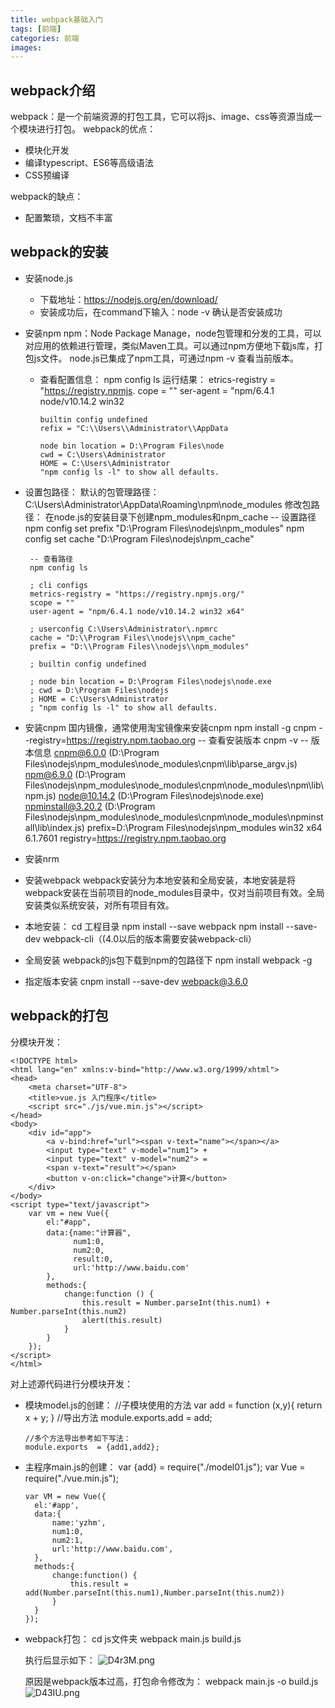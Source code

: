 ```yaml
---
title: webpack基础入门
tags: [前端]
categories: 前端
images: 
---
```

## webpack介绍
webpack：是一个前端资源的打包工具，它可以将js、image、css等资源当成一个模块进行打包。
webpack的优点：
- 模块化开发
- 编译typescript、ES6等高级语法
- CSS预编译

webpack的缺点：
- 配置繁琐，文档不丰富



## webpack的安装
- 安装node.js
	- 下载地址：https://nodejs.org/en/download/
	- 安装成功后，在command下输入：node -v 确认是否安装成功

- 安装npm
  npm：Node Package Manage，node包管理和分发的工具，可以对应用的依赖进行管理，类似Maven工具。可以通过npm方便地下载js库，打包js文件。
  node.js已集成了npm工具，可通过npm -v 查看当前版本。
  - 查看配置信息：
        npm config ls
        运行结果：
		etrics-registry = "https://registry.npmjs.
		cope = ""
		ser-agent = "npm/6.4.1 node/v10.14.2 win32
		
		builtin config undefined
		refix = "C:\\Users\\Administrator\\AppData
		
		node bin location = D:\Program Files\node
		cwd = C:\Users\Administrator
		HOME = C:\Users\Administrator
	    "npm config ls -l" to show all defaults.

 - 设置包路径：
   默认的包管理路径：
        C:\Users\Administrator\AppData\Roaming\npm\node_modules
   修改包路径：
   在node.js的安装目录下创建npm_modules和npm_cache
        -- 设置路径
        npm config set prefix "D:\Program Files\nodejs\npm_modules"
        npm config set cache "D:\Program Files\nodejs\npm_cache"

        -- 查看路径
        npm config ls

		; cli configs
		metrics-registry = "https://registry.npmjs.org/"
		scope = ""
		user-agent = "npm/6.4.1 node/v10.14.2 win32 x64"
		
		; userconfig C:\Users\Administrator\.npmrc
		cache = "D:\\Program Files\\nodejs\\npm_cache"
		prefix = "D:\\Program Files\\nodejs\\npm_modules"
		
		; builtin config undefined
		
		; node bin location = D:\Program Files\nodejs\node.exe
		; cwd = D:\Program Files\nodejs
		; HOME = C:\Users\Administrator
		; "npm config ls -l" to show all defaults.

- 安装cnpm
  国内镜像，通常使用淘宝镜像来安装cnpm
      npm install -g cnpm --registry=https://registry.npm.taobao.org
      -- 查看安装版本
      cnpm -v 
      -- 版本信息
      cnpm@6.0.0 (D:\Program Files\nodejs\npm_modules\node_modules\cnpm\lib\parse_argv.js)
	  npm@6.9.0 (D:\Program Files\nodejs\npm_modules\node_modules\cnpm\node_modules\npm\lib\npm.js)
	  node@10.14.2 (D:\Program Files\nodejs\node.exe)
	  npminstall@3.20.2 (D:\Program Files\nodejs\npm_modules\node_modules\cnpm\node_modules\npminstall\lib\index.js)
	  prefix=D:\Program Files\nodejs\npm_modules
	  win32 x64 6.1.7601
	  registry=https://registry.npm.taobao.org
- 安装nrm
- 安装webpack
  webpack安装分为本地安装和全局安装，本地安装是将webpack安装在当前项目的node_modules目录中，仅对当前项目有效。全局安装类似系统安装，对所有项目有效。
 - 本地安装：
        cd 工程目录
        npm install --save webpack
        npm install --save-dev webpack-cli（(4.0以后的版本需要安装webpack-cli）
 - 全局安装
   webpack的js包下载到npm的包路径下
        npm install webpack -g
 - 指定版本安装
        cnpm install --save-dev webpack@3.6.0

## webpack的打包
分模块开发：

	<!DOCTYPE html>
	<html lang="en" xmlns:v-bind="http://www.w3.org/1999/xhtml">
	<head>
	    <meta charset="UTF-8">
	    <title>vue.js 入门程序</title>
	    <script src="./js/vue.min.js"></script>
	</head>
	<body>
	    <div id="app">
	        <a v-bind:href="url"><span v-text="name"></span></a>
	        <input type="text" v-model="num1"> +
	        <input type="text" v-model="num2"> =
	        <span v-text="result"></span>
	        <button v-on:click="change">计算</button>
	    </div>
	</body>
	<script type="text/javascript">
	    var vm = new Vue({
	        el:"#app",
	        data:{name:"计算器",
	              num1:0,
	              num2:0,
	              result:0,
	              url:'http://www.baidu.com'
	        },
	        methods:{
	            change:function () {
	                this.result = Number.parseInt(this.num1) + Number.parseInt(this.num2)
	                alert(this.result)
	            }
	        }
	    });
	</script>
	</html>

对上述源代码进行分模块开发：
- 模块model.js的创建：
      //子模块使用的方法
	  var add = function (x,y){
	    return  x + y;
	  }
      //导出方法
      module.exports.add = add;

      //多个方法导出参考如下写法：
      module.exports  = {add1,add2};

- 主程序main.js的创建：
	  var {add} = require("./model01.js");
	  var Vue = require("./vue.min.js");
	
	  var VM = new Vue({
	    el:'#app',
	    data:{
	        name:'yzhm',
	        num1:0,
	        num2:1,
	        url:'http://www.baidu.com',
	    },
	    methods:{
	        change:function() {
	            this.result = add(Number.parseInt(this.num1),Number.parseInt(this.num2))
	        }
	    }
	  });

- webpack打包：
      cd js文件夹
      webpack main.js build.js

  执行后显示如下：
![D4r3M.png](https://ww1.yunjiexi.club/2019/03/18/D4r3M.png)

  原因是webpack版本过高，打包命令修改为：
      webpack main.js -o build.js
![D43IU.png](https://ww1.yunjiexi.club/2019/03/18/D43IU.png)